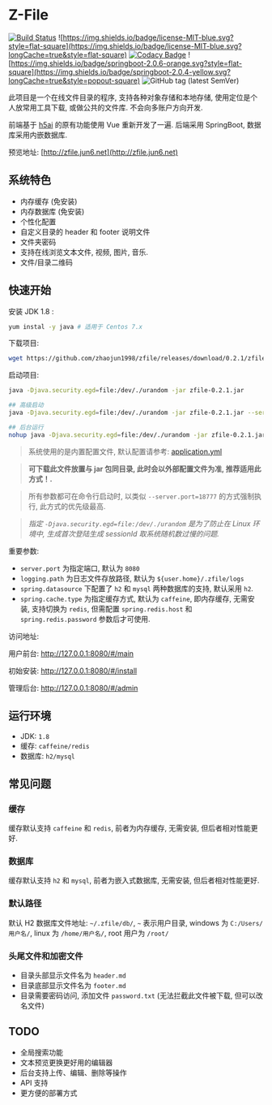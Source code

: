 # Z-File

[![Build Status](https://travis-ci.org/zhaojun1998/Shiro-Action.svg?branch=master)](https://travis-ci.org/zhaojun1998/Shiro-Action)
![https://img.shields.io/badge/license-MIT-blue.svg?style=flat-square](https://img.shields.io/badge/license-MIT-blue.svg?longCache=true&style=flat-square)
[![Codacy Badge](https://api.codacy.com/project/badge/Grade/70b793267f7941d58cbd93f50c9a8e0a)](https://www.codacy.com/manual/zhaojun1998/zfile?utm_source=github.com&amp;utm_medium=referral&amp;utm_content=zhaojun1998/zfile&amp;utm_campaign=Badge_Grade)
![https://img.shields.io/badge/springboot-2.0.6-orange.svg?style=flat-square](https://img.shields.io/badge/springboot-2.0.4-yellow.svg?longCache=true&style=popout-square)
![GitHub tag (latest SemVer)](https://img.shields.io/github/tag/zhaojun1998/zfile.svg?style=flat-square)

此项目是一个在线文件目录的程序, 支持各种对象存储和本地存储, 使用定位是个人放常用工具下载, 或做公共的文件库. 不会向多账户方向开发.

前端基于 [h5ai](https://larsjung.de/h5ai/) 的原有功能使用 Vue 重新开发了一遍. 后端采用 SpringBoot, 数据库采用内嵌数据库.

预览地址: [http://zfile.jun6.net](http://zfile.jun6.net)


## 系统特色

*  内存缓存 (免安装)
*  内存数据库 (免安装)
*  个性化配置
*  自定义目录的 header 和 footer 说明文件
*  文件夹密码
*  支持在线浏览文本文件, 视频, 图片, 音乐.
*  文件/目录二维码

## 快速开始


安装 JDK 1.8 : 

```bash
yum instal -y java # 适用于 Centos 7.x
```

下载项目:

```bash
wget https://github.com/zhaojun1998/zfile/releases/download/0.2.1/zfile-0.2.1.jar
```

启动项目:

```bash
java -Djava.security.egd=file:/dev/./urandom -jar zfile-0.2.1.jar

## 高级启动
java -Djava.security.egd=file:/dev/./urandom -jar zfile-0.2.1.jar --server.port=18777

## 后台运行
nohup java -Djava.security.egd=file:/dev/./urandom -jar zfile-0.2.1.jar &
```

> 系统使用的是内置配置文件, 默认配置请参考: [application.yml](https://github.com/zhaojun1998/zfile/blob/master/src/main/resources/application.yml)

> **可下载此文件放置与 jar 包同目录, 此时会以外部配置文件为准, 推荐适用此方式！.**

> 所有参数都可在命令行启动时, 以类似 `--server.port=18777` 的方式强制执行, 此方式的优先级最高.

> *指定 `-Djava.security.egd=file:/dev/./urandom` 是为了防止在 Linux 环境中, 生成首次登陆生成 sessionId 取系统随机数过慢的问题.*

重要参数:
- `server.port` 为指定端口, 默认为 `8080`
- `logging.path` 为日志文件存放路径, 默认为 `${user.home}/.zfile/logs`
- `spring.datasource` 下配置了 `h2` 和 `mysql` 两种数据库的支持,  默认采用 `h2`.
- `spring.cache.type` 为指定缓存方式, 默认为 `caffeine`, 即内存缓存, 无需安装, 支持切换为 `redis`, 但需配置 `spring.redis.host` 和 `spring.redis.password` 参数后才可使用.


访问地址:

用户前台: http://127.0.0.1:8080/#/main

初始安装: http://127.0.0.1:8080/#/install

管理后台: http://127.0.0.1:8080/#/admin




## 运行环境

* JDK: `1.8`
* 缓存: `caffeine/redis`
* 数据库: `h2/mysql`

## 常见问题

### 缓存

缓存默认支持 `caffeine` 和 `redis`, 前者为内存缓存, 无需安装, 但后者相对性能更好.

### 数据库

缓存默认支持 `h2` 和 `mysql`, 前者为嵌入式数据库, 无需安装, 但后者相对性能更好.


### 默认路径

默认 H2 数据库文件地址: `~/.zfile/db/`, `~` 表示用户目录, windows 为 `C:/Users/用户名/`, linux 为 `/home/用户名/`, root 用户为 `/root/`


### 头尾文件和加密文件

- 目录头部显示文件名为 `header.md`
- 目录底部显示文件名为 `footer.md`
- 目录需要密码访问, 添加文件 `password.txt` (无法拦截此文件被下载, 但可以改名文件)

## TODO

- 全局搜索功能
- 文本预览更换更好用的编辑器
- 后台支持上传、编辑、删除等操作
- API 支持
- 更方便的部署方式
